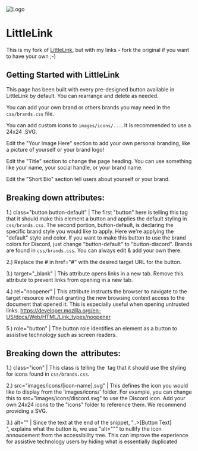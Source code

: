 ![Logo](https://cdn.cottle.cloud/littlelink/littlelink.gif)

# LittleLink

This is my fork of [LittleLink](https://github.com/sethcottle/littlelink), but with my links - fork the original if you want to have your own ;-)


## Getting Started with LittleLink

This page has been built with every pre-designed button available in LittleLink by default. You can rearrange and delete as needed.

You can add your own brand or others brands you may need in the `css/brands.css` file. 

You can add custom icons to `images/icons/...`. It is recommended to use a 24x24 .SVG.

Edit the "Your Image Here" section to add your own personal branding, like a picture of yourself or your brand logo!

Edit the "Title" section to change the page heading. You can use something like your name, your social handle, or your brand name.

Edit the "Short Bio" section tell users about yourself or your brand.

## Breaking down <a> attributes:

1.) class="button button-default" | The first "button" here is telling this <a> tag that it should make this element a button and applies the default styling in `css/brands.css`.
The second portion, button-default, is declaring the specific brand style you would like to apply. Here we're applying the "default" style and color.
If you want to make this button to use the brand colors for Discord, just change "button-default" to "button-discord". Brands are found in `css/brands.css`. You can always edit & add your own there.

2.) Replace the # in href="#" with the desired target URL for the button.

3.) target="_blank" | This attribute opens links in a new tab. Remove this attribute to prevent links from opening in a new tab.

4.) rel="noopener" | This attribute instructs the browser to navigate to the target resource without granting the new browsing context access to the document that opened it.
This is especially useful when opening untrusted links. https://developer.mozilla.org/en-US/docs/Web/HTML/Link_types/noopener

5.) role="button" | The button role identifies an element as a button to assistive technology such as screen readers.

## Breaking down the <img> attributes:

1.) class="icon" | This class is telling the <img> tag that it should use the styling for icons found in `css/brands.css`.

2.) src="images/icons/[icon-name].svg" | This defines the icon you would like to display from the 'images/icons/' folder. For example, you can change this to src="images/icons/discord.svg" to use the Discord icon.
Add your own 24x24 icons to the "icons" folder to reference them. We recommend providing a SVG.

3.) alt="" | Since the text at the end of the snippet, "..>[Button Text]</a><br>", explains what the button is, we use "alt=""" to nullify the icon annoucement from the accessibility tree. 
This can improve the experience for assistive technology users by hiding what is essentially duplicated

    
